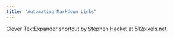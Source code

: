 ```yaml
---
title: "Automating Markdown Links"
---
```

<p>Clever <a href="https://smilesoftware.com/TextExpander/index.html">TextExpander</a> <a href="https://512pixels.net/2012/07/md-links/">shortcut by Stephen Hacket at 512pixels.net</a>.</p>
